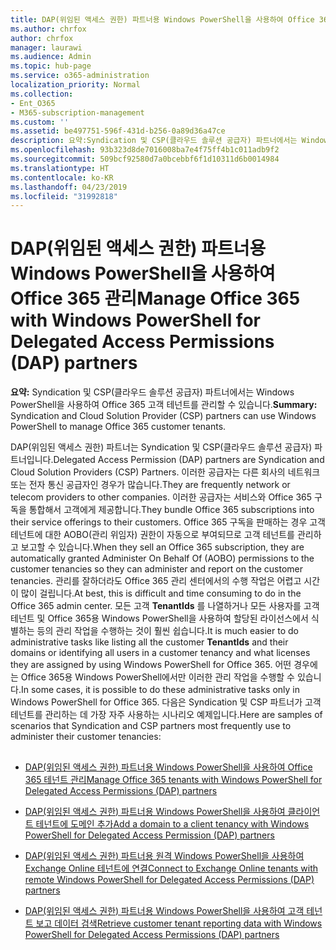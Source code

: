 ```yaml
---
title: DAP(위임된 액세스 권한) 파트너용 Windows PowerShell을 사용하여 Office 365 관리
ms.author: chrfox
author: chrfox
manager: laurawi
ms.audience: Admin
ms.topic: hub-page
ms.service: o365-administration
localization_priority: Normal
ms.collection:
- Ent_O365
- M365-subscription-management
ms.custom: ''
ms.assetid: be497751-596f-431d-b256-0a89d36a47ce
description: 요약:Syndication 및 CSP(클라우드 솔루션 공급자) 파트너에서는 Windows PowerShell을 사용하여 Office 365 고객 테넌트를 관리할 수 있습니다.
ms.openlocfilehash: 93b323d8de7016008ba7e4f75ff4b1c011adb9f2
ms.sourcegitcommit: 509bcf92580d7a0bcebbf6f1d10311d6b0014984
ms.translationtype: HT
ms.contentlocale: ko-KR
ms.lasthandoff: 04/23/2019
ms.locfileid: "31992818"
---
```

# <a name="manage-office-365-with-windows-powershell-for-delegated-access-permissions-dap-partners"></a><span data-ttu-id="ad383-103">DAP(위임된 액세스 권한) 파트너용 Windows PowerShell을 사용하여 Office 365 관리</span><span class="sxs-lookup"><span data-stu-id="ad383-103">Manage Office 365 with Windows PowerShell for Delegated Access Permissions (DAP) partners</span></span>

 <span data-ttu-id="ad383-104">**요약:** Syndication 및 CSP(클라우드 솔루션 공급자) 파트너에서는 Windows PowerShell을 사용하여 Office 365 고객 테넌트를 관리할 수 있습니다.</span><span class="sxs-lookup"><span data-stu-id="ad383-104">**Summary:** Syndication and Cloud Solution Provider (CSP) partners can use Windows PowerShell to manage Office 365 customer tenants.</span></span>
  
<span data-ttu-id="ad383-105">DAP(위임된 액세스 권한) 파트너는 Syndication 및 CSP(클라우드 솔루션 공급자) 파트너입니다.</span><span class="sxs-lookup"><span data-stu-id="ad383-105">Delegated Access Permission (DAP) partners are Syndication and Cloud Solution Providers (CSP) Partners.</span></span> <span data-ttu-id="ad383-106">이러한 공급자는 다른 회사의 네트워크 또는 전자 통신 공급자인 경우가 많습니다.</span><span class="sxs-lookup"><span data-stu-id="ad383-106">They are frequently network or telecom providers to other companies.</span></span> <span data-ttu-id="ad383-107">이러한 공급자는 서비스와 Office 365 구독을 통합해서 고객에게 제공합니다.</span><span class="sxs-lookup"><span data-stu-id="ad383-107">They bundle Office 365 subscriptions into their service offerings to their customers.</span></span> <span data-ttu-id="ad383-108">Office 365 구독을 판매하는 경우 고객 테넌트에 대한 AOBO(관리 위임자) 권한이 자동으로 부여되므로 고객 테넌트를 관리하고 보고할 수 있습니다.</span><span class="sxs-lookup"><span data-stu-id="ad383-108">When they sell an Office 365 subscription, they are automatically granted Administer On Behalf Of (AOBO) permissions to the customer tenancies so they can administer and report on the customer tenancies.</span></span> <span data-ttu-id="ad383-109">관리를 잘하더라도 Office 365 관리 센터에서의 수행 작업은 어렵고 시간이 많이 걸립니다.</span><span class="sxs-lookup"><span data-stu-id="ad383-109">At best, this is difficult and time consuming to do in the Office 365 admin center.</span></span> <span data-ttu-id="ad383-110">모든 고객 **TenantIds** 를 나열하거나 모든 사용자를 고객 테넌트 및 Office 365용 Windows PowerShell을 사용하여 할당된 라이선스에서 식별하는 등의 관리 작업을 수행하는 것이 훨씬 쉽습니다.</span><span class="sxs-lookup"><span data-stu-id="ad383-110">It is much easier to do administrative tasks like listing all the customer **TenantIds** and their domains or identifying all users in a customer tenancy and what licenses they are assigned by using Windows PowerShell for Office 365.</span></span> <span data-ttu-id="ad383-111">어떤 경우에는 Office 365용 Windows PowerShell에서만 이러한 관리 작업을 수행할 수 있습니다.</span><span class="sxs-lookup"><span data-stu-id="ad383-111">In some cases, it is possible to do these administrative tasks only in Windows PowerShell for Office 365.</span></span> <span data-ttu-id="ad383-112">다음은 Syndication 및 CSP 파트너가 고객 테넌트를 관리하는 데 가장 자주 사용하는 시나리오 예제입니다.</span><span class="sxs-lookup"><span data-stu-id="ad383-112">Here are samples of scenarios that Syndication and CSP partners most frequently use to administer their customer tenancies:</span></span>
  
## 

- [<span data-ttu-id="ad383-113">DAP(위임된 액세스 권한) 파트너용 Windows PowerShell을 사용하여 Office 365 테넌트 관리</span><span class="sxs-lookup"><span data-stu-id="ad383-113">Manage Office 365 tenants with Windows PowerShell for Delegated Access Permissions (DAP) partners</span></span>](manage-office-365-tenants-with-windows-powershell-for-delegated-access-permissio.md)
    
- [<span data-ttu-id="ad383-114">DAP(위임된 액세스 권한) 파트너용 Windows PowerShell을 사용하여 클라이언트 테넌트에 도메인 추가</span><span class="sxs-lookup"><span data-stu-id="ad383-114">Add a domain to a client tenancy with Windows PowerShell for Delegated Access Permission (DAP) partners</span></span>](add-a-domain-to-a-client-tenancy-with-windows-powershell-for-delegated-access-pe.md)
    
- [<span data-ttu-id="ad383-115">DAP(위임된 액세스 권한) 파트너용 원격 Windows PowerShell을 사용하여 Exchange Online 테넌트에 연결</span><span class="sxs-lookup"><span data-stu-id="ad383-115">Connect to Exchange Online tenants with remote Windows PowerShell for Delegated Access Permissions (DAP) partners</span></span>](connect-to-exchange-online-tenants-with-remote-windows-powershell-for-delegated.md)
    
- [<span data-ttu-id="ad383-116">DAP(위임된 액세스 권한) 파트너용 Windows PowerShell을 사용하여 고객 테넌트 보고 데이터 검색</span><span class="sxs-lookup"><span data-stu-id="ad383-116">Retrieve customer tenant reporting data with Windows PowerShell for Delegated Access Permissions (DAP) partners</span></span>](retrieve-customer-tenant-reporting-data-with-windows-powershell-for-delegated-ac.md)
    

    

